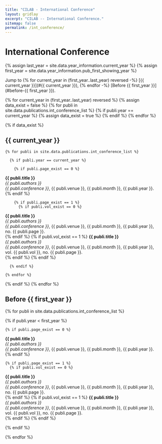 ```yaml
---
title: "CILAB - International Conference"
layout: gridlay
excerpt: "CILAB -- International Conference."
sitemap: false
permalink: /int_conference/
---
```


# International Conference

{% assign last_year = site.data.year_information.current_year %}
{% assign first_year = site.data.year_information.pub_first_showing_year %}

Jump to
{% for current_year in (first_year..last_year) reversed -%}
[{{ current_year }}](#{{ current_year }}),
{% endfor -%}
[Before {{ first_year }}](#before-{{ first_year }}).<br />

{% for current_year in (first_year..last_year) reversed %}
  {% assign data_exist = false %}
  {% for publi in site.data.publications.int_conference_list %}
    {% if publi.year == current_year %}
      {% assign data_exist = true %}
    {% endif %}
  {% endfor %}

  {% if data_exist %}
## {{ current_year }}
    {% for publi in site.data.publications.int_conference_list %}

      {% if publi.year == current_year %}

        {% if publi.page_exist == 0 %}
<strong>{{ publi.title }}</strong> <br />
<em>{{ publi.authors }}</em> <br />
<em>{{ publi.conference }}</em>, {{ publi.venue }}, {{ publi.month }}, {{ publi.year }}.<br />
        {% endif %}
        
        {% if publi.page_exist == 1 %}
          {% if publi.vol_exist == 0 %}
<strong>{{ publi.title }}</strong> <br />
<em>{{ publi.authors }}</em> <br />
<em>{{ publi.conference }}</em>, {{ publi.venue }}, {{ publi.month }}, {{ publi.year }}, no. {{ publi.page }}.<br />
          {% endif %}
          {% if publi.vol_exist == 1 %}
<strong>{{ publi.title }}</strong> <br />
<em>{{ publi.authors }}</em> <br />
<em>{{ publi.conference }}</em>, {{ publi.venue }}, {{ publi.month }}, {{ publi.year }}, vol. {{ publi.vol }}, no. {{ publi.page }}.<br />
          {% endif %}
        {% endif %}

      {% endif %}
      
    {% endfor %}
  {% endif %}
{% endfor %}

## Before {{ first_year }}
{% for publi in site.data.publications.int_conference_list %}

  {% if publi.year < first_year %}

    {% if publi.page_exist == 0 %}
<strong>{{ publi.title }}</strong> <br />
<em>{{ publi.authors }}</em> <br />
<em>{{ publi.conference }}</em>, {{ publi.venue }}, {{ publi.month }}, {{ publi.year }}.<br />
    {% endif %}
    
    {% if publi.page_exist == 1 %}
      {% if publi.vol_exist == 0 %}
<strong>{{ publi.title }}</strong> <br />
<em>{{ publi.authors }}</em> <br />
<em>{{ publi.conference }}</em>, {{ publi.venue }}, {{ publi.month }}, {{ publi.year }}, no. {{ publi.page }}.<br />
      {% endif %}
      {% if publi.vol_exist == 1 %}
<strong>{{ publi.title }}</strong> <br />
<em>{{ publi.authors }}</em> <br />
<em>{{ publi.conference }}</em>, {{ publi.venue }}, {{ publi.month }}, {{ publi.year }}, vol. {{ publi.vol }}, no. {{ publi.page }}.<br />
      {% endif %}
    {% endif %}

  {% endif %}

{% endfor %}